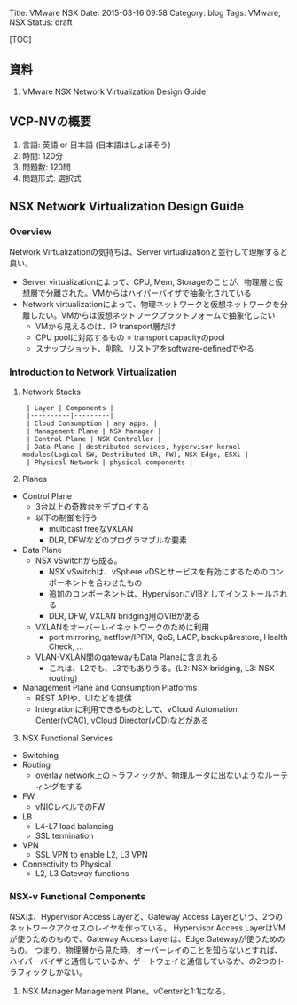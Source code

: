Title: VMware NSX
Date: 2015-03-16 09:58
Category: blog
Tags: VMware, NSX
Status: draft

[TOC]

## 資料
1. VMware NSX Network Virtualization Design Guide

## VCP-NVの概要
1. 言語: 英語 or 日本語 (日本語はしょぼそう)
2. 時間: 120分
3. 問題数: 120問
4. 問題形式: 選択式

## NSX Network Virtualization Design Guide
### Overview
Network Virtualizationの気持ちは、Server virtualizationと並行して理解すると良い。
- Server virtualizationによって、CPU, Mem, Storageのことが、物理層と仮想層で分離された。VMからはハイパーバイザで抽象化されている
- Network virtualizationによって、物理ネットワークと仮想ネットワークを分離したい。VMからは仮想ネットワークプラットフォームで抽象化したい
  + VMから見えるのは、IP transport層だけ
  + CPU poolに対応するもの = transport capacityのpool
  + スナップショット、削除、リストアをsoftware-definedでやる

### Introduction to Network Virtualization

1. Network Stacks

        | Layer | Components |
        |----------|---------|
        | Cloud Consumption | any apps. |
        | Management Plane | NSX Manager |
        | Control Plane | NSX Controller |
        | Data Plane | destributed services, hypervisor kernel modules(Logical SW, Destributed LR, FW), NSX Edge, ESXi |
        | Physical Network | physical components |

2. Planes
  - Control Plane
    + 3台以上の奇数台をデプロイする
    + 以下の制御を行う
      - multicast freeなVXLAN
      - DLR, DFWなどのプログラマブルな要素
  - Data Plane
    + NSX vSwitchから成る。
      - NSX vSwitchは、vSphere vDSとサービスを有効にするためのコンポーネントを合わせたもの
      - 追加のコンポーネントは、HypervisorにVIBとしてインストールされる
      - DLR, DFW, VXLAN bridging用のVIBがある
    + VXLANをオーバーレイネットワークのために利用
      - port mirroring, netflow/IPFIX, QoS, LACP, backup&restore, Health Check, ...
    + VLAN-VXLAN間のgatewayもData Planeに含まれる
      - これは、L2でも、L3でもありうる。(L2: NSX bridging, L3: NSX routing)
  - Management Plane and Consumption Platforms
    + REST APIや、UIなどを提供
    + Integrationに利用できるものとして、vCloud Automation Center(vCAC), vCloud Director(vCD)などがある

3. NSX Functional Services
  - Switching
  - Routing
    + overlay network上のトラフィックが、物理ルータに出ないようなルーティングをする
  - FW
    + vNICレベルでのFW
  - LB
    + L4-L7 load balancing
    + SSL termination
  - VPN
    + SSL VPN to enable L2, L3 VPN
  - Connectivity to Physical
    + L2, L3 Gateway functions

### NSX-v Functional Components
NSXは、Hypervisor Access Layerと、Gateway Access Layerという、2つのネットワークアクセスのレイヤを作っている。
Hypervisor Access LayerはVMが使うためのもので、Gateway Access Layerは、Edge Gatewayが使うためのもの。
つまり、物理層から見た時、オーバーレイのことを知らないとすれば、ハイパーバイザと通信しているか、ゲートウェイと通信しているか、の2つのトラフィックしかない。

1. NSX Manager
  Management Plane。vCenterと1:1になる。




